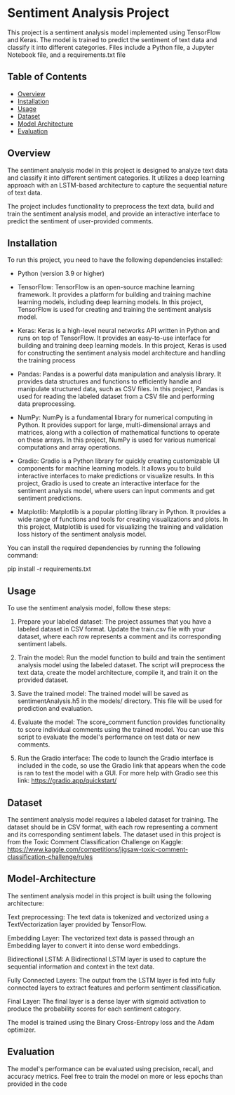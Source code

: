 # Sentiment Analysis Project

This project is a sentiment analysis model implemented using TensorFlow and Keras. The model is trained to predict the sentiment of text data and classify it into different categories. Files include a Python file, a Jupyter Notebook file, and a requirements.txt file

## Table of Contents
- [Overview](#overview)
- [Installation](#installation)
- [Usage](#usage)
- [Dataset](#dataset)
- [Model Architecture](#model-architecture)
- [Evaluation](#evaluation)

## Overview

The sentiment analysis model in this project is designed to analyze text data and classify it into different sentiment categories. It utilizes a deep learning approach with an LSTM-based architecture to capture the sequential nature of text data.

The project includes functionality to preprocess the text data, build and train the sentiment analysis model, and provide an interactive interface to predict the sentiment of user-provided comments.

## Installation

To run this project, you need to have the following dependencies installed:

- Python (version 3.9 or higher)

- TensorFlow: TensorFlow is an open-source machine learning framework. It provides a platform for building and training machine learning models, including deep learning models. In this project, TensorFlow is used for creating and training the sentiment analysis model.

- Keras: Keras is a high-level neural networks API written in Python and runs on top of TensorFlow. It provides an easy-to-use interface for building and training deep learning models. In this project, Keras is used for constructing the sentiment analysis model architecture and handling the training process

- Pandas: Pandas is a powerful data manipulation and analysis library. It provides data structures and functions to efficiently handle and manipulate structured data, such as CSV files. In this project, Pandas is used for reading the labeled dataset from a CSV file and performing data preprocessing.

- NumPy: NumPy is a fundamental library for numerical computing in Python. It provides support for large, multi-dimensional arrays and matrices, along with a collection of mathematical functions to operate on these arrays. In this project, NumPy is used for various numerical computations and array operations.

- Gradio: Gradio is a Python library for quickly creating customizable UI components for machine learning models. It allows you to build interactive interfaces to make predictions or visualize results. In this project, Gradio is used to create an interactive interface for the sentiment analysis model, where users can input comments and get sentiment predictions.

- Matplotlib: Matplotlib is a popular plotting library in Python. It provides a wide range of functions and tools for creating visualizations and plots. In this project, Matplotlib is used for visualizing the training and validation loss history of the sentiment analysis model.

You can install the required dependencies by running the following command:

pip install -r requirements.txt


## Usage
To use the sentiment analysis model, follow these steps:

1. Prepare your labeled dataset: The project assumes that you have a labeled dataset in CSV format. Update the train.csv file with your dataset, where each row represents a comment and its corresponding sentiment labels.

2. Train the model: Run the model function to build and train the sentiment analysis model using the labeled dataset. The script will preprocess the text data, create the model architecture, compile it, and train it on the provided dataset.

3. Save the trained model: The trained model will be saved as sentimentAnalysis.h5 in the models/ directory. This file will be used for prediction and evaluation.

4. Evaluate the model: The score_comment function provides functionality to score individual comments using the trained model. You can use this script to evaluate the model's performance on test data or new comments.

5. Run the Gradio interface: The code to launch the Gradio interface is included in the code, so use the Gradio link that appears when the code is ran to test the model with a GUI. For more help with Gradio see this link: https://gradio.app/quickstart/

## Dataset
The sentiment analysis model requires a labeled dataset for training. The dataset should be in CSV format, with each row representing a comment and its corresponding sentiment labels. The dataset used in this project is from the Toxic Comment Classification Challenge on Kaggle:
https://www.kaggle.com/competitions/jigsaw-toxic-comment-classification-challenge/rules

## Model-Architecture
The sentiment analysis model in this project is built using the following architecture:

Text preprocessing: The text data is tokenized and vectorized using a TextVectorization layer provided by TensorFlow.

Embedding Layer: The vectorized text data is passed through an Embedding layer to convert it into dense word embeddings.

Bidirectional LSTM: A Bidirectional LSTM layer is used to capture the sequential information and context in the text data.

Fully Connected Layers: The output from the LSTM layer is fed into fully connected layers to extract features and perform sentiment classification.

Final Layer: The final layer is a dense layer with sigmoid activation to produce the probability scores for each sentiment category.

The model is trained using the Binary Cross-Entropy loss and the Adam optimizer.

## Evaluation
The model's performance can be evaluated using precision, recall, and accuracy metrics. Feel free to train the model on more or less epochs than provided in the code
